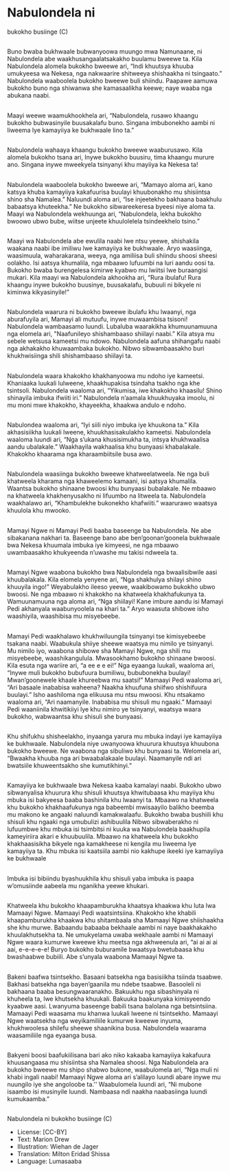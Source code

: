 # Nabulondela ni
bukokho
busiinge (C)

##
Buno bwaba bukhwaale
bubwanyoowa muungo mwa
Namunaane, ni Nabulondela abe
waakhusangaalatsakakho buulamu
bweewe ta.
Kila Nabulondela alomela bukokho
bweewe ari, “Indi khuutsya khuuba
umukyeesa wa Nekesa, nga
nakwaarire shitweeya shishaakha ni
tsingaato.” Nabulondela waaboolela
bukokho bweewe buli shiindu.
Paapawe aamuwa bukokho buno
nga shiwanwa she kamasaalikha
keewe; naye waaba nga abukana
naabi.


##
Maayi weewe waamukhookhela ari,
“Nabulondela, rusawo khaangu
bukokho bubwasinyile buusakalafu
buno. Singana imbubonekho aambi
ni liweema lye kamayiiya ke
bukhwaale lino ta.”


##
Nabulondela wahaaya khaangu
bukokho bweewe waaburusawo.
Kila alomela bukokho tsana ari,
Inywe bukokho buusiru, tima
khaangu murure ano. Singana
inywe mweekyela tsinyanyi khu
mayiiya ka Nekesa ta!


##
Nabulondela waaboolela bukokho
bweewe ari, “Mamayo aloma ari,
kano katsya khuba kamayiiya
kakafuurisa buulayi khuubonakho
mu shisiintsa shino sha Namalea.”
Naluundi aloma ari, “Ise injeetekho
bakhaana baakhulu babaatsya
khuteekha.”
Ne bukokho sibwareekeresa byeesi
niye aloma ta.
Maayi wa Nabulondela wekhuunga
ari, “Nabulondela, lekha bukokho
bwoowo ubwo bube, wiitse unjeete
khuulolelela tsindeekhelo tsino.”


##

##
Maayi wa Nabulondela abe ewulila naabi lwe ntsu yeewe,
shishakila waakana naabi ibe imiliwu lwe kamayiiya ke bukhwaale.
Aryo waasiinga, waasimuula, waharakarana, weeya, nga amiliisa
buli shiindu shoosi sheesi oolakho.
Isi aatsya khumalila, nga mbaawo lufuumbi na luri aandu oosi ta.
Bukokho bwaba burengelesa kimirwe kyabwo mu lwiitsi lwe
buraangisi mukari. Kila maayi wa Nabulondela akhookha ari, “Rura
ibulafu! Rura khaangu inywe bukokho buusinye, buusakalafu,
bubuuli ni bikyele ni kiminwa kikyasinyile!”


##
Nabulondela waarura ni bukokho bweewe ibulafu khu
lwaanyi, nga aburafuyila ari, Mamayi ali mutuufu,
inywe muwaambisa tsisoni!
Nabulondela wambaasamo luundi. Lubaluba
waarakikha khumuunamuuna nga elomela ari,
"Naafunileyo shishambaaso shiilayi naabi.”
Kila atsya mu sebele wetsusa kameetsi mu ndowo.
Nabulondela aafuna shihangafu naabi nga
akhakakho khuwaambaka bukokho. Nibwo
sibwambaasakho buri khukhwisiinga shili
shishambaaso shiilayi ta.


##
Nabulondela waara khakokho
khakhanyoowa mu ndoho iye
kameetsi.
Khaniaaka luukali lulweene,
khaakhupakisa tsindaha tsakho nga
khe tsintsoli.
Nabulondela waaloma ari,
“Yikumisa, iwe khakokho khaasilu!
Shino shinayila imbuka ifwiiti iri.”
Nabulondela n’aamala khuukhuyaka
imoolu, ni mu moni mwe khakokho,
khayeekha, khaakwa andulo e
ndoho.


##
Nabulondea waaloma ari, “Iyi siili
niyo imbuka iye khuukona ta.” Kila
akhasisiikha luukali lweene,
khuukhasisakulakho kameetsi.
Nabulondela waaloma luundi ari,
“Nga s’ukana khusisimukha ta,
intsya khukhwaalisa aandu
ubalakale.” Waakhayila wakhaalisa
khu bunyaasi khabalakale.
Khakokho khaarama nga
kharaambiitsile busa awo.


##
Nabulondela waasiinga bukokho bweewe
khatweelatweela. Ne nga buli khatweela kharama
nga khaweelemo kamaani, isi aatsya khumalila.
Waantsa bukokho shinaane bwoosi khu bunyaasi
bubalakale.
Ne mbaawo na khatweela khakhenyusakho ni
lifuumbo na litweela ta.
Nabulondela waakhalawo ari, “Khambulekhe
bukonekho khafwiiti.” waarurawo waatsya khuulola
khu mwooko.


##
Mamayi Ngwe ni Mamayi Pedi
baaba baseenge ba Nabulondela.
Ne abe sibakanana nakhari ta.
Baseenge bano abe
ben’goonan’goonela bukhwaale
bwa Nekesa khuumala imbuka iye
kimyeesi, ne nga mbaawo
uwambaasakho khukyeenda
n’uwashe mu takisi ndweela ta.


##
Mamayi Ngwe waabona bukokho bwa Nabulondela
nga bwaalisibwile aasi khuubalakala.
Kila elomela yenyene ari, “Nga shakhulya shilayi
shino khuuyila ingo!”
Weyabulakho ileeso yeewe, waakibowamo bukokho
ubwo bwoosi. Ne nga mbaawo ni khakokho na
khatweela khakhafukunya ta.
Wamuunamuuna nga aloma ari, “Nga shiilayi! Kane
imbure aandu isi Mamayi Pedi akhanyala
waabunyoolela na khari ta.” Aryo waasuta shibowe
isho waashiyila, waashibisa mu misyebeebe.


##
Mamayi Pedi waakhalawo khukhwiluungila tsinyanyi tse
kimisyebeebe tsakana naabi. Waabukula shiiye sheewe waatsya
mu nimilo ye tsinyanyi.
Mu nimilo iyo, waabona shibowe sha Mamayi Ngwe, nga shili mu
misyebeebe, waashikangulula.
Mwasookhamo bukokho shinaane bwoosi. Kila esuta nga wariire
ari, “a ee e e ei!”
Nga eyaanga luukali, waaloma ari, “Inywe muli bukokho bubufuura
bumiliwu, bububonekha buulayi! Mwan’goonewele khaale
khureebwa mu saatsi!”
Mamaayi Pedi waaloma ari, “Ari basaale inababisa waheena?
Naakha khuufuna shiifwo shishifuura buulayi.” Isho aashiloma nga
elikuusa mu ntsu mwoosi. Khu ntsakamo waaloma ari, “Ari
naamanyile. Inababisa mu shisuli mu ngaaki.” Mamaayi Pedi
waaniinila khwitikiiyi lye khu nimiro ye tsinyanyi, waatsya waara
bukokho, wabwaantsa khu shisuli she bunyaasi.


##

##
Khu shifukhu shisheelakho, inyaanga yarura mu mbuka indayi iye
kamayiiya ke bukhwaale. Nabulondela niye uwanyoowa khuurura
khuutsya khuubona bukokho bweewe.
Ne waabona nga sibuliwo khu bunyaasi ta. Welomela ari,
“Bwaakha khuuba nga ari bwaabalakaale buulayi. Naamanyile ndi
ari bwatsiile khuweentsakho she kumutikhinyi.”


##
Kamayiiya ke bukhwaale bwa Nekesa kaaba
kamalayi naabi. Bukokho ubwo sibwanyalisa
khuurura khu shisuli khuutsya khwitubaasa khu
mayiiya khu mbuka isi bakyeesa baaba bashinila khu
lwaanyi ta.
Mbaawo na khatweela khu bukokho khakhaafukunya
nga babeembi mwisaayilo balikho beemba mu
makono ke angaaki naluundi kamakwalaafu.
Bukokho bwaba bushiili khu shisuli khu ngaaki nga
umubulizi ashibuulila
Nibwo sibwaberakho ni lufuumbwe khu mbuka isi
tsimbitsi ni kuuka wa Nabulondela baakhupila
kameyiriira akari e khuubuulila.
Mbaawo na khatweela khu bukokho khakhaasisikha
bikyele nga kamakheese ni kengila mu liweema lye
kamayiiya ta. Khu mbuka isi kaatsiila aambi nio
kakhupe ikeeki iye kamayiiya ke bukhwaale


##
Imbuka isi bibiindu byashuukhila
khu shisuli yaba imbuka is paapa
w’omusiinde aabeela mu nganikha
yeewe khukari.


##
Khatweela khu bukokho khaapamburukha khaatsya khaakwa khu
luta lwa Mamaayi Ngwe. Mamaayi Pedi waatsintsiina.
Khakokho khe khabili khaapamburukha khaakwa khu shitambaala
sha Mamaayi Ngwe shiishaakha she khu murwe. Babaandu
babaaba bekhaale aambi ni naye baakhakakho khuulakhutsekha
ta.
Ne umukyelama uwaba wekhaale aambi ni Mamaayi Ngwe waara
kumurwe kweewe khu meetsa nga akhweenula ari, “ai ai ai ai aai,
e-e-e-e-e!
Buryo bukokho buburamile bwaatsya bwetubaasa khu
bwashaabwe bubiili. Abe s’unyala waabona Mamaayi Ngwe ta.


##

##
Bakeni baafwa tsintsekho.
Basaani batsekha nga basisiikha tsiinda tsaabwe.
Bakhasi batsekha nga bayen’gaanila mu ndebe tsaabwe.
Basooleli ni bakhaana baaba besungwaaranakho.
Bakuukhu nga sibashinyala ni khuheela ta, lwe khutsekha
khuukali.
Bakuuka baakunyaka kimisyeendo kyaabwe aasi.
Lwanyuma baseenge babili tsana balolana nga betsintsiina.
Mamaayi Pedi waasama mu khanwa luukali lweene ni tsintsekho.
Mamaayi Ngwe waatsekha nga weyikamiliile kumurwe kweewe
inyuma, khukhwoolesa shilefu sheewe shaanikina busa.
Nabulondela waarama waasamiliile nga eyaanga busa.


##

##
Bakyeni boosi baafukiilisana bari ako niko kakaaba kamayiiya
kakafuura khuusangaasa mu shisiintsa sha Namalea shoosi.
Nga Nabulondela ara bukokho bweewe mu shipo shabwo bukone,
waabulomela ari, “Nga muli ni khabi ingali naabi!
Mamaayi Ngwe aloma ari s’alilayo luundi abare inywe mu nuungilo
iye she angoloobe ta.''
Waabulomela luundi ari, “Ni mubone isaambo isi musinyile luundi.
Nambaasa ndi naakha naabasiinga luundi kumukaamba.”


##

##
Nabulondela ni bukokho busiinge
(C)
* License: [CC-BY]
* Text: Marion Drew
* Illustration: Wiehan de Jager
* Translation: Milton Eridad Shissa
* Language: Lumasaaba
